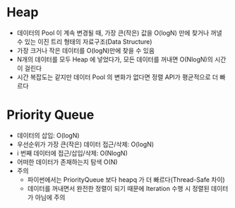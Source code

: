 # Heap

- 데이터의 Pool 이 계속 변경될 때, 가장 큰(작은) 값을 O(logN) 만에 찾거나 꺼낼 수 있는 이진 트리 형태의 자료구조(Data Structure)
- 가장 크거나 작은 데이터를 O(logN)만에 찾을 수 있음
- N개의 데이터를 모두 Heap 에 넣었다가, 모든 데이터를 꺼내면 O(NlogN)의 시간이 걸린다
- 시간 복잡도는 같지만 데이터 Pool 의 변화가 없다면 정렬 API가 평균적으로 더 빠르다

# Priority Queue

- 데이터의 삽입: O(logN)
- 우선순위가 가장 큰(작은) 데이터 접근/삭제: O(logN)
- i 번째 데이터에 접근/삽입/삭제: O(NlogN)
- 어떠한 데이터가 존재하는지 탐색 O(N)
- 주의
  - 파이썬에서는 PriorityQueue 보다 heapq 가 더 빠르다(Thread-Safe 차이)
  - 데이터를 꺼내면서 완전한 정렬이 되기 때문에 Iteration 수행 시 정렬된 데이터가 아님에 주의
